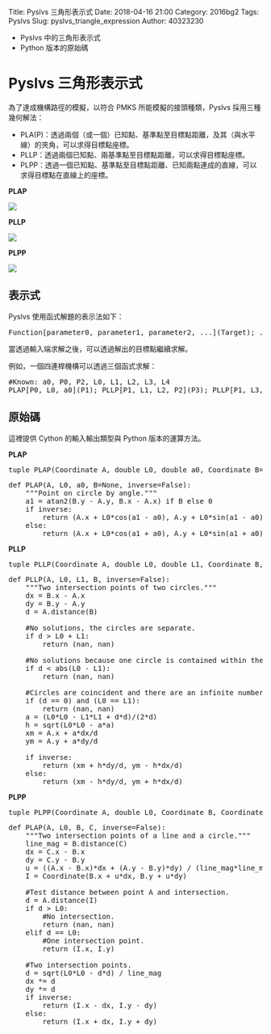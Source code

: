 Title: Pyslvs 三角形表示式
Date: 2018-04-16 21:00
Category: 2016bg2
Tags: Pyslvs
Slug: pyslvs_triangle_expression
Author: 40323230

+ Pyslvs 中的三角形表示式
+ Python 版本的原始碼

<!-- PELICAN_END_SUMMARY -->

Pyslvs 三角形表示式
===

為了達成機構路徑的模擬，以符合 PMKS 所能模擬的接頭種類，Pyslvs 採用三種幾何解法：

+ PLA(P)：透過兩個（或一個）已知點、基準點至目標點距離，及其（與水平線）的夾角，可以求得目標點座標。
+ PLLP：透過兩個已知點、兩基準點至目標點距離，可以求得目標點座標。
+ PLPP：透過一個已知點、基準點至目標點距離、已知兩點連成的直線，可以求得目標點在直線上的座標。

**PLAP**

![](https://raw.githubusercontent.com/coursemdetw/project_site_files/gh-pages/files/pyslvs/PLAP.png)

**PLLP**

![](https://raw.githubusercontent.com/coursemdetw/project_site_files/gh-pages/files/pyslvs/PLLP.png)

**PLPP**

![](https://raw.githubusercontent.com/coursemdetw/project_site_files/gh-pages/files/pyslvs/PLPP.png)

表示式
---

Pyslvs 使用函式解題的表示法如下：

<pre>
Function[parameter0, parameter1, parameter2, ...](Target); ...
</pre>

當透過輸入端求解之後，可以透過解出的目標點繼續求解。

例如，一個四連桿機構可以透過三個函式求解：

<pre>
#Known: a0, P0, P2, L0, L1, L2, L3, L4
PLAP[P0, L0, a0](P1); PLLP[P1, L1, L2, P2](P3); PLLP[P1, L3, L4, P3](P4)
</pre>

原始碼
---

這裡提供 Cython 的輸入輸出類型與 Python 版本的運算方法。

**PLAP**

<pre class="brush: c">
tuple PLAP(Coordinate A, double L0, double a0, Coordinate B=0, bool inverse=false);
</pre>

<pre class="brush: python">
def PLAP(A, L0, a0, B=None, inverse=False):
    """Point on circle by angle."""
    a1 = atan2(B.y - A.y, B.x - A.x) if B else 0
    if inverse:
        return (A.x + L0*cos(a1 - a0), A.y + L0*sin(a1 - a0))
    else:
        return (A.x + L0*cos(a1 + a0), A.y + L0*sin(a1 + a0))
</pre>

**PLLP**

<pre class="brush: c">
tuple PLLP(Coordinate A, double L0, double L1, Coordinate B, bool inverse=false);
</pre>

<pre class="brush: python">
def PLLP(A, L0, L1, B, inverse=False):
    """Two intersection points of two circles."""
    dx = B.x - A.x
    dy = B.y - A.y
    d = A.distance(B)
    
    #No solutions, the circles are separate.
    if d > L0 + L1:
        return (nan, nan)
    
    #No solutions because one circle is contained within the other.
    if d < abs(L0 - L1):
        return (nan, nan)
    
    #Circles are coincident and there are an infinite number of solutions.
    if (d == 0) and (L0 == L1):
        return (nan, nan)
    a = (L0*L0 - L1*L1 + d*d)/(2*d)
    h = sqrt(L0*L0 - a*a)
    xm = A.x + a*dx/d
    ym = A.y + a*dy/d
    
    if inverse:
        return (xm + h*dy/d, ym - h*dx/d)
    else:
        return (xm - h*dy/d, ym + h*dx/d)
</pre>

**PLPP**

<pre class="brush: c">
tuple PLPP(Coordinate A, double L0, Coordinate B, Coordinate C, bool inverse=false);
</pre>

<pre class="brush: python">
def PLAP(A, L0, B, C, inverse=False):
    """Two intersection points of a line and a circle."""
    line_mag = B.distance(C)
    dx = C.x - B.x
    dy = C.y - B.y
    u = ((A.x - B.x)*dx + (A.y - B.y)*dy) / (line_mag*line_mag)
    I = Coordinate(B.x + u*dx, B.y + u*dy)
    
    #Test distance between point A and intersection.
    d = A.distance(I)
    if d > L0:
        #No intersection.
        return (nan, nan)
    elif d == L0:
        #One intersection point.
        return (I.x, I.y)
    
    #Two intersection points.
    d = sqrt(L0*L0 - d*d) / line_mag
    dx *= d
    dy *= d
    if inverse:
        return (I.x - dx, I.y - dy)
    else:
        return (I.x + dx, I.y + dy)
</pre>